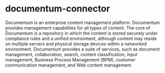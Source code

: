 documentum-connector
====================

Documentum is an enterprise content management platform. Documentum provides management capabilities for all types of content. The core of Documentum is a repository in which the content is stored securely under compliance rules and a unified environment, although content may reside on multiple servers and physical storage devices within a networked environment. Documentum provides a suite of services, such as document management, collaboration, search, content classification, input management, Business Process Management (BPM), customer communication management, and Web content management.